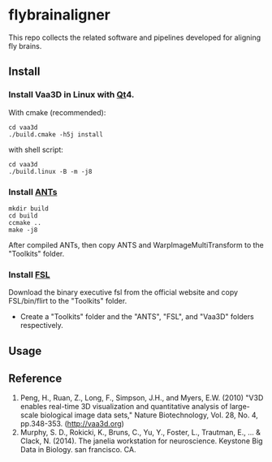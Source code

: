 # flybrainaligner

This repo collects the related software and pipelines developed for aligning fly brains.

## Install

### Install Vaa3D in Linux with [Qt][]4.

With cmake (recommended):
```
cd vaa3d
./build.cmake -h5j install
```

with shell script:
```
cd vaa3d
./build.linux -B -m -j8
```

### Install [ANTs][]

```
mkdir build
cd build
ccmake ..
make -j8
```

After compiled ANTs, then copy ANTS and WarpImageMultiTransform to the "Toolkits" folder.

### Install [FSL][]

Download the binary executive fsl from the official website and copy FSL/bin/flirt to the "Toolkits" folder.

* Create a "Toolkits" folder and the "ANTS", "FSL", and "Vaa3D" folders respectively.

## Usage


## Reference
1. Peng, H., Ruan, Z., Long, F., Simpson, J.H., and Myers, E.W. (2010) "V3D enables real-time 3D visualization and quantitative analysis of large-scale biological image data sets," Nature Biotechnology, Vol. 28, No. 4, pp.348-353. (http://vaa3d.org) 
2. Murphy, S. D., Rokicki, K., Bruns, C., Yu, Y., Foster, L., Trautman, E., ... & Clack, N. (2014). The janelia workstation for neuroscience. Keystone Big Data in Biology. san francisco. CA.

##

[Qt]: https://www.qt.io
[HDF5]: https://support.hdfgroup.org/HDF5
[ANTs]: https://github.com/stnava/ANTs.git
[FSL]: https://fsl.fmrib.ox.ac.uk/fsl/fslwiki
